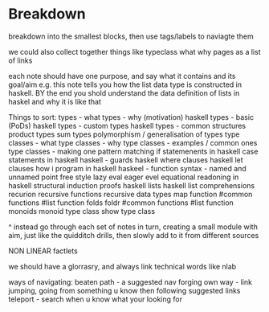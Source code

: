 # Breakdown

breakdown into the smallest blocks, then use tags/labels to naviagte them

we could also collect together things like typeclass what why pages as a list of links

each note should have one purpose, and say what it contains and its goal/aim e.g. this note tells you how the list data type is constructed in haskell. BY the end you shold understand the data definition of lists in haskel and why it is like that

Things to sort:
types - what
types - why (motivation)
haskell types - basic (PoDs)
haskell types - custom types
haskell types - common structures
product types
sum types
polymorphism / generalisation of types
type classes - what
type classes - why
type classes - examples / common ones
type classes - making one
pattern matching
if statemenents in haskell
case statements in haskell
haskell - guards
haskell where clauses
haskell let clauses
how i program in haskell
haskeel - function syntax - named and unnamed
point free style
lazy eval
eager evel
equational readoning in haskell
structural induction proofs
haskell lists
haskell list comprehensions
recurion
recursive functions
recursive data types
map function
  #common functions
  #list function
folds
foldr
  #common functions
  #list function
monoids
monoid type class
show type class

^ instead go through each set of notes in turn, creating a small module with aim, just like the quidditch drills, then slowly add to it from different sources

NON LINEAR factlets

we should have a glorrasry, and always link technical words like nlab

ways of navigating:
  beaten path - a suggested nav
  forging own way - link jumping, going from something u know then following suggested links
  teleport - search when u know what your looking for
